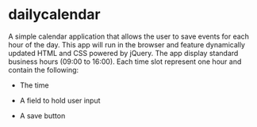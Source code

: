 # dailycalendar
A simple calendar application that allows the user to save events for each hour of the day. This app will run in the browser and feature dynamically updated HTML and CSS powered by jQuery.
The app display standard business hours (09:00 to  16:00). Each time slot represent one hour and contain the following:

* The time

* A field to hold user input

* A save button
